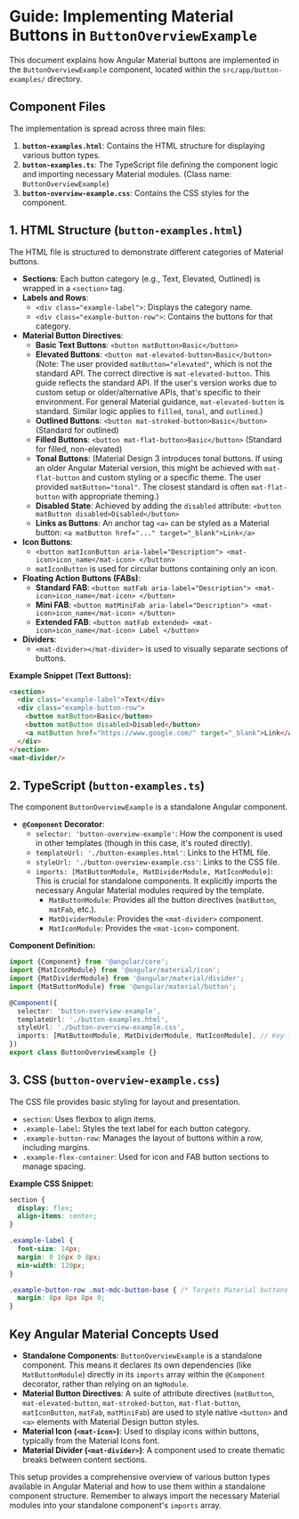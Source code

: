 # Guide: Implementing Material Buttons in `ButtonOverviewExample`

This document explains how Angular Material buttons are implemented in the `ButtonOverviewExample` component, located within the `src/app/button-examples/` directory.

## Component Files

The implementation is spread across three main files:

1.  **`button-examples.html`**: Contains the HTML structure for displaying various button types.
2.  **`button-examples.ts`**: The TypeScript file defining the component logic and importing necessary Material modules. (Class name: `ButtonOverviewExample`)
3.  **`button-overview-example.css`**: Contains the CSS styles for the component.

## 1. HTML Structure (`button-examples.html`)

The HTML file is structured to demonstrate different categories of Material buttons.

*   **Sections**: Each button category (e.g., Text, Elevated, Outlined) is wrapped in a `<section>` tag.
*   **Labels and Rows**:
    *   `<div class="example-label">`: Displays the category name.
    *   `<div class="example-button-row">`: Contains the buttons for that category.
*   **Material Button Directives**:
    *   **Basic Text Buttons**: `<button matButton>Basic</button>`
    *   **Elevated Buttons**: `<button mat-elevated-button>Basic</button>` (Note: The user provided `matButton="elevated"`, which is not the standard API. The correct directive is `mat-elevated-button`. This guide reflects the standard API. If the user's version works due to custom setup or older/alternative APIs, that's specific to their environment. For general Material guidance, `mat-elevated-button` is standard. Similar logic applies to `filled`, `tonal`, and `outlined`.)
    *   **Outlined Buttons**: `<button mat-stroked-button>Basic</button>` (Standard for outlined)
    *   **Filled Buttons**: `<button mat-flat-button>Basic</button>` (Standard for filled, non-elevated)
    *   **Tonal Buttons**: (Material Design 3 introduces tonal buttons. If using an older Angular Material version, this might be achieved with `mat-flat-button` and custom styling or a specific theme. The user provided `matButton="tonal"`. The closest standard is often `mat-flat-button` with appropriate theming.)
    *   **Disabled State**: Achieved by adding the `disabled` attribute: `<button matButton disabled>Disabled</button>`
    *   **Links as Buttons**: An anchor tag `<a>` can be styled as a Material button: `<a matButton href="..." target="_blank">Link</a>`
*   **Icon Buttons**:
    *   `<button matIconButton aria-label="Description"> <mat-icon>icon_name</mat-icon> </button>`
    *   `matIconButton` is used for circular buttons containing only an icon.
*   **Floating Action Buttons (FABs)**:
    *   **Standard FAB**: `<button matFab aria-label="Description"> <mat-icon>icon_name</mat-icon> </button>`
    *   **Mini FAB**: `<button matMiniFab aria-label="Description"> <mat-icon>icon_name</mat-icon> </button>`
    *   **Extended FAB**: `<button matFab extended> <mat-icon>icon_name</mat-icon> Label </button>`
*   **Dividers**:
    *   `<mat-divider></mat-divider>` is used to visually separate sections of buttons.

**Example Snippet (Text Buttons):**
```html
<section>
  <div class="example-label">Text</div>
  <div class="example-button-row">
    <button matButton>Basic</button>
    <button matButton disabled>Disabled</button>
    <a matButton href="https://www.google.com/" target="_blank">Link</a>
  </div>
</section>
<mat-divider/>
```

## 2. TypeScript (`button-examples.ts`)

The component `ButtonOverviewExample` is a standalone Angular component.

*   **`@Component` Decorator**:
    *   `selector: 'button-overview-example'`: How the component is used in other templates (though in this case, it's routed directly).
    *   `templateUrl: './button-examples.html'`: Links to the HTML file.
    *   `styleUrl: './button-overview-example.css'`: Links to the CSS file.
    *   `imports: [MatButtonModule, MatDividerModule, MatIconModule]`: This is crucial for standalone components. It explicitly imports the necessary Angular Material modules required by the template.
        *   `MatButtonModule`: Provides all the button directives (`matButton`, `matFab`, etc.).
        *   `MatDividerModule`: Provides the `<mat-divider>` component.
        *   `MatIconModule`: Provides the `<mat-icon>` component.

**Component Definition:**
```typescript
import {Component} from '@angular/core';
import {MatIconModule} from '@angular/material/icon';
import {MatDividerModule} from '@angular/material/divider';
import {MatButtonModule} from '@angular/material/button';

@Component({
  selector: 'button-overview-example',
  templateUrl: './button-examples.html',
  styleUrl: './button-overview-example.css',
  imports: [MatButtonModule, MatDividerModule, MatIconModule], // Key for standalone
})
export class ButtonOverviewExample {}
```

## 3. CSS (`button-overview-example.css`)

The CSS file provides basic styling for layout and presentation.

*   `section`: Uses flexbox to align items.
*   `.example-label`: Styles the text label for each button category.
*   `.example-button-row`: Manages the layout of buttons within a row, including margins.
*   `.example-flex-container`: Used for icon and FAB button sections to manage spacing.

**Example CSS Snippet:**
```css
section {
  display: flex;
  align-items: center;
}

.example-label {
  font-size: 14px;
  margin: 0 16px 0 8px;
  min-width: 120px;
}

.example-button-row .mat-mdc-button-base { /* Targets Material buttons */
  margin: 8px 8px 8px 0;
}
```

## Key Angular Material Concepts Used

*   **Standalone Components**: `ButtonOverviewExample` is a standalone component. This means it declares its own dependencies (like `MatButtonModule`) directly in its `imports` array within the `@Component` decorator, rather than relying on an `NgModule`.
*   **Material Button Directives**: A suite of attribute directives (`matButton`, `mat-elevated-button`, `mat-stroked-button`, `mat-flat-button`, `matIconButton`, `matFab`, `matMiniFab`) are used to style native `<button>` and `<a>` elements with Material Design button styles.
*   **Material Icon (`<mat-icon>`)**: Used to display icons within buttons, typically from the Material Icons font.
*   **Material Divider (`<mat-divider>`)**: A component used to create thematic breaks between content sections.

This setup provides a comprehensive overview of various button types available in Angular Material and how to use them within a standalone component structure. Remember to always import the necessary Material modules into your standalone component's `imports` array.
